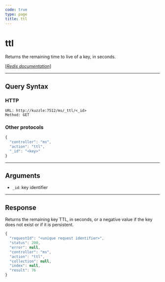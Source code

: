 ```yaml
---
code: true
type: page
title: ttl
---
```


# ttl

<SinceBadge version="1.0.0" />

Returns the remaining time to live of a key, in seconds.

[[_Redis documentation_]](https://redis.io/commands/ttl)

---

## Query Syntax

### HTTP

```http
URL: http://kuzzle:7512/ms/_ttl/<_id>
Method: GET
```

### Other protocols

```js
{
  "controller": "ms",
  "action": "ttl",
  "_id": "<key>"
}
```

---

## Arguments

- `_id`: key identifier

---

## Response

Returns the remaining key TTL, in seconds, or a negative value if the key does not exist or if it is persistent.

```javascript
{
  "requestId": "<unique request identifier>",
  "status": 200,
  "error": null,
  "controller": "ms",
  "action": "ttl",
  "collection": null,
  "index": null,
  "result": 76
}
```
